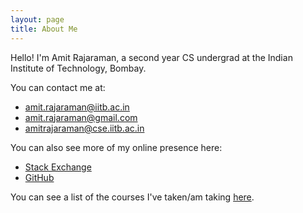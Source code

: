 ```yaml
---
layout: page
title: About Me
---
```


Hello! I'm Amit Rajaraman, a second year CS undergrad at the Indian Institute of Technology, Bombay.

You can contact me at:
* [amit.rajaraman@iitb.ac.in](mailto:amit.rajaraman@iitb.ac.in)
* [amit.rajaraman@gmail.com](mailto:amit.rajaraman@gmail.com)
* [amitrajaraman@cse.iitb.ac.in](mailto:amitrajaraman@cse.iitb.ac.in)

You can also see more of my online presence here:
* [Stack Exchange](https://stackexchange.com/users/10918067/amit-rajaraman)
* [GitHub](https://github.com/amitrajaraman)

You can see a list of the courses I've taken/am taking [here](courses).